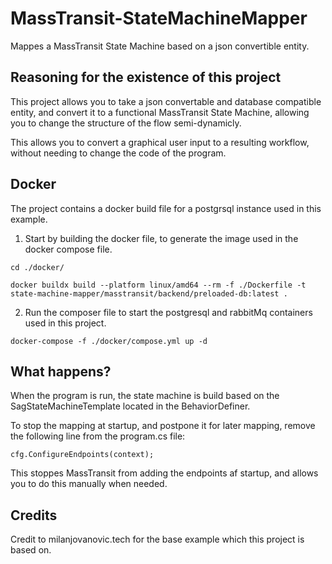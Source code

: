 # MassTransit-StateMachineMapper
Mappes a MassTransit State Machine based on a json convertible entity.

## Reasoning for the existence of this project
This project allows you to take a json convertable and database compatible entity, and convert it to a functional MassTransit State Machine, allowing you to change the structure of the flow semi-dynamicly.

This allows you to convert a graphical user input to a resulting workflow, without needing to change the code of the program.

## Docker
The project contains a docker build file for a postgrsql instance used in this example.

1. Start by building the docker file, to generate the image used in the docker compose file.

```
cd ./docker/

docker buildx build --platform linux/amd64 --rm -f ./Dockerfile -t state-machine-mapper/masstransit/backend/preloaded-db:latest .
```

2. Run the composer file to start the postgresql and rabbitMq containers used in this project.

```
docker-compose -f ./docker/compose.yml up -d
```

## What happens?
When the program is run, the state machine is build based on the SagStateMachineTemplate located in the BehaviorDefiner.

To stop the mapping at startup, and postpone it for later mapping, remove the following line from the program.cs file:
```
cfg.ConfigureEndpoints(context);
```

This stoppes MassTransit from adding the endpoints af startup, and allows you to do this manually when needed.

## Credits
Credit to milanjovanovic.tech for the base example which this project is based on.
